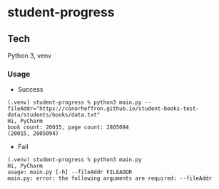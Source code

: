 # student-progress

## Tech
Python 3, venv

### Usage
 - Success
```shell
(.venv) student-progress % python3 main.py --fileAddr="https://conorheffron.github.io/student-books-test-data/students/books/data.txt"
Hi, PyCharm
book count: 20015, page count: 2805094
(20015, 2805094)
```
 - Fail
```shell
(.venv) student-progress % python3 main.py                                                                                   
Hi, PyCharm
usage: main.py [-h] --fileAddr FILEADDR
main.py: error: the following arguments are required: --fileAddr
```